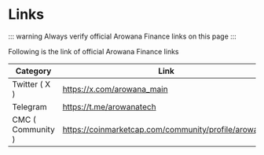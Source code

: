 # Links

::: warning
Always verify official Arowana Finance links on this page
:::

Following is the link of official Arowana Finance links

| Category          | Link                       |
| ----------------- | -------------------------- |
| Twitter ( X )     | https://x.com/arowana_main |
| Telegram          | https://t.me/arowanatech   |
| CMC ( Community ) | https://coinmarketcap.com/community/profile/arowana/ |
